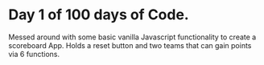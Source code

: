 # Day 1 of 100 days of Code.

Messed around with some basic vanilla Javascript functionality to create a scoreboard App. Holds a reset button and two teams that can gain points via 6 functions. 